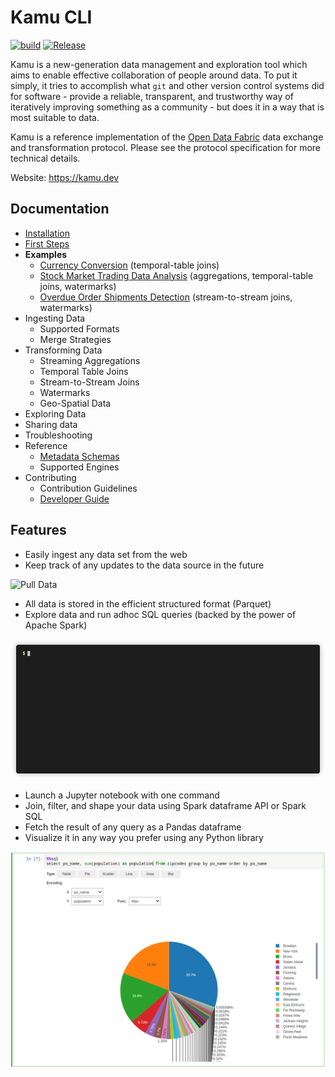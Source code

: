 # Kamu CLI

[![build](https://github.com/kamu-data/kamu-cli/workflows/build/badge.svg)](https://github.com/kamu-data/kamu-cli/actions)
[![Release](https://github.com/kamu-data/kamu-cli/workflows/release/badge.svg)](https://github.com/kamu-data/kamu-cli/actions)

Kamu is a new-generation data management and exploration tool which aims to enable effective collaboration of people around data. To put it simply, it tries to accomplish what `git` and other version control systems did for software - provide a reliable, transparent, and trustworthy way of iteratively improving something as a community - but does it in a way that is most suitable to data.

Kamu is a reference implementation of the [Open Data Fabric](https://github.com/kamu-data/open-data-fabric) data exchange and transformation protocol. Please see the protocol specification for more technical details.

Website: https://kamu.dev

## Documentation
- [Installation](docs/install.md)
- [First Steps](docs/first_steps.md)
- **Examples**
  - [Currency Conversion](docs/examples/currency_conversion.md) (temporal-table joins)
  - [Stock Market Trading Data Analysis](docs/examples/trading.md) (aggregations, temporal-table joins, watermarks)
  - [Overdue Order Shipments Detection](docs/examples/overdue_shipments.md) (stream-to-stream joins, watermarks)
- Ingesting Data
  - Supported Formats
  - Merge Strategies
- Transforming Data
  - Streaming Aggregations
  - Temporal Table Joins
  - Stream-to-Stream Joins
  - Watermarks
  - Geo-Spatial Data
- Exploring Data
- Sharing data
- Troubleshooting
- Reference
  - [Metadata Schemas](https://github.com/kamu-data/open-data-fabric/blob/master/open-data-fabric.md#datasetsnapshot-schema)
  - Supported Engines
- Contributing
  - Contribution Guidelines
  - [Developer Guide](docs/developer_guide.md)

## Features

- Easily ingest any data set from the web
- Keep track of any updates to the data source in the future

![Pull Data](docs/readme_files/pull-multi.gif)

- All data is stored in the efficient structured format (Parquet)
- Explore data and run adhoc SQL queries (backed by the power of Apache Spark)

![SQL Shell](docs/first_steps_files/sql.gif)

- Launch a Jupyter notebook with one command
- Join, filter, and shape your data using Spark dataframe API or Spark SQL
- Fetch the result of any query as a Pandas dataframe
- Visualize it in any way you prefer using any Python library

![Jupyter](docs/first_steps_files/notebook-003.png)
